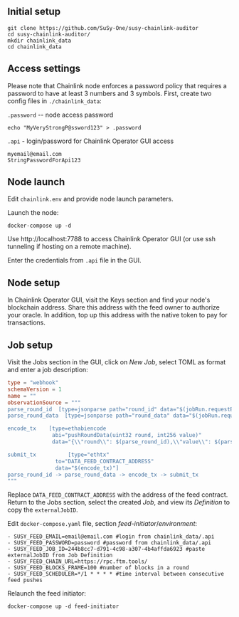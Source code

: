 
## Initial setup
```
git clone https://github.com/SuSy-One/susy-chainlink-auditor
cd susy-chainlink-auditor/
mkdir chainlink_data
cd chainlink_data
```
## Access settings

Please note that Chainlink node enforces a password policy that requires a password to have at least 3 numbers and 3 symbols.
First, create two config files in `./chainlink_data`:

`.password` -- node access password
```
echo "MyVeryStrongP@ssword123" > .password
```

`.api` - login/password for Chainlink Operator GUI access
```
myemail@email.com
StringPasswordForApi123
```

## Node launch
Edit `chainlink.env` and provide node launch parameters. 

Launch the node:
```
docker-compose up -d
```

Use http://localhost:7788 to access Chainlink Operator GUI (or use ssh tunneling if hosting on a remote machine).

Enter the credentials from `.api` file in the GUI.

## Node setup

In Chainlink Operator GUI, visit the Keys section and find your node's blockchain address. Share this address with the feed owner to authorize your oracle. In addition, top up this address with the native token to pay for transactions.

## Job setup

Visit the Jobs section in the GUI, click on *New Job*, select TOML as format and enter a job description:

```toml
type = "webhook"
schemaVersion = 1
name = ""
observationSource = """
parse_round_id  [type=jsonparse path="round_id" data="$(jobRun.requestBody)"]
parse_round_data  [type=jsonparse path="round_data" data="$(jobRun.requestBody)"]

encode_tx    [type=ethabiencode
              abi="pushRoundData(uint32 round, int256 value)"
              data="{\\"round\\": $(parse_round_id),\\"value\\": $(parse_round_data)}"]

submit_tx          [type="ethtx"
               to="DATA_FEED_CONTRACT_ADDRESS"
               data="$(encode_tx)"]
parse_round_id -> parse_round_data -> encode_tx -> submit_tx
"""
```

Replace `DATA_FEED_CONTRACT_ADDRESS` with the address of the feed contract.
Return to the Jobs section, select the created *Job*, and view its *Definition* to copy the `externalJobID`. 

Edit `docker-compose.yaml` file, section *feed-initiator*/*environment*:

```
- SUSY_FEED_EMAIL=email@email.com #login from chainlink_data/.api
- SUSY_FEED_PASSWORD=password #password from chainlink_data/.api
- SUSY_FEED_JOB_ID=244b8cc7-d791-4c98-a307-4b4affda6923 #paste externalJobID from Job Definition
- SUSY_FEED_CHAIN_URL=https://rpc.ftm.tools/
- SUSY_FEED_BLOCKS_FRAME=100 #number of blocks in a round
- SUSY_FEED_SCHEDULER=*/1 * * * * #time interval between consecutive feed pushes
```

Relaunch the feed initiator: 

```
docker-compose up -d feed-initiator
```
